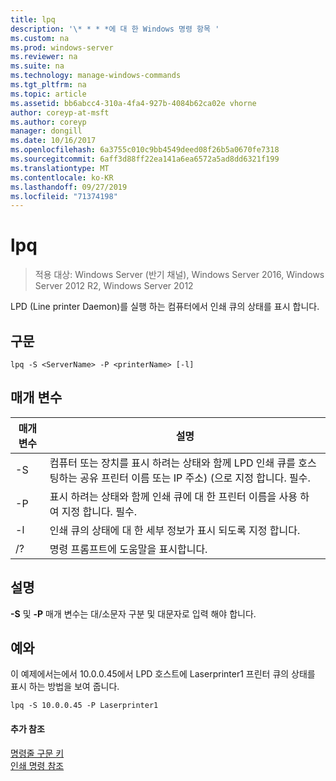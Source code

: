 ```yaml
---
title: lpq
description: '\* * * *에 대 한 Windows 명령 항목 '
ms.custom: na
ms.prod: windows-server
ms.reviewer: na
ms.suite: na
ms.technology: manage-windows-commands
ms.tgt_pltfrm: na
ms.topic: article
ms.assetid: bb6abcc4-310a-4fa4-927b-4084b62ca02e vhorne
author: coreyp-at-msft
ms.author: coreyp
manager: dongill
ms.date: 10/16/2017
ms.openlocfilehash: 6a3755c010c9bb4549deed08f26b5a0670fe7318
ms.sourcegitcommit: 6aff3d88ff22ea141a6ea6572a5ad8dd6321f199
ms.translationtype: MT
ms.contentlocale: ko-KR
ms.lasthandoff: 09/27/2019
ms.locfileid: "71374198"
---
```

# <a name="lpq"></a>lpq

>적용 대상: Windows Server (반기 채널), Windows Server 2016, Windows Server 2012 R2, Windows Server 2012

LPD (Line printer Daemon)를 실행 하는 컴퓨터에서 인쇄 큐의 상태를 표시 합니다.  

## <a name="syntax"></a>구문  
```  
lpq -S <ServerName> -P <printerName> [-l]  
```  
## <a name="parameters"></a>매개 변수  

|    매개 변수     |                                                                        설명                                                                        |
|------------------|-----------------------------------------------------------------------------------------------------------------------------------------------------------|
| -S <ServerName>  | 컴퓨터 또는 장치를 표시 하려는 상태와 함께 LPD 인쇄 큐를 호스팅하는 공유 프린터 이름 또는 IP 주소) (으로 지정 합니다. 필수. |
| -P <printerName> |                           표시 하려는 상태와 함께 인쇄 큐에 대 한 프린터 이름을 사용 하 여 지정 합니다. 필수.                           |
|        -l        |                                      인쇄 큐의 상태에 대 한 세부 정보가 표시 되도록 지정 합니다.                                      |
|        /?        |                                                           명령 프롬프트에 도움말을 표시합니다.                                                            |

## <a name="remarks"></a>설명  
**-S** 및 **-P** 매개 변수는 대/소문자 구분 및 대문자로 입력 해야 합니다.  
## <a name="BKMK_examples"></a>예와  
이 예제에서는에서 10.0.0.45에서 LPD 호스트에 Laserprinter1 프린터 큐의 상태를 표시 하는 방법을 보여 줍니다.  
```  
lpq -S 10.0.0.45 -P Laserprinter1  
```  
#### <a name="additional-references"></a>추가 참조  
[명령줄 구문 키](command-line-syntax-key.md)  
[인쇄 명령 참조](print-command-reference.md)  
